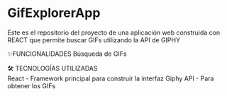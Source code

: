 # GifExplorerApp

Este es el repositorio del proyecto de una aplicación web construida con REACT que permite buscar GIFs utilizando la API de GIPHY

✨FUNCIONALIDADES
     Búsqueda de GIFs

🛠️ TECNOLOGÍAS UTILIZADAS     
     React - Framework principal para construir la interfaz 
     Giphy API - Para obtener los GIFs

